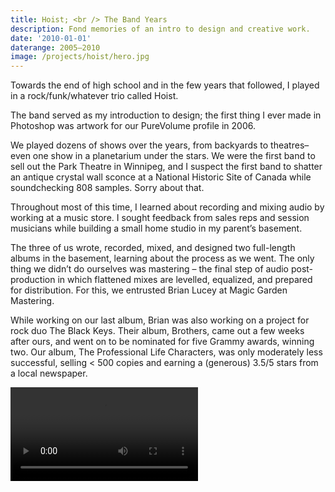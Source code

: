 ```yaml
---
title: Hoist; <br /> The Band Years
description: Fond memories of an intro to design and creative work.
date: '2010-01-01'
daterange: 2005–2010
image: /projects/hoist/hero.jpg
---
```


Towards the end of high school and in the few years that followed, I played in a rock/funk/whatever trio called Hoist.

The band served as my introduction to design; the first thing I ever made in Photoshop was artwork for our PureVolume profile in 2006.

We played dozens of shows over the years, from backyards to theatres–even one show in a planetarium under the stars. We were the first band to sell out the Park Theatre in Winnipeg, and I suspect the first band to shatter an antique crystal wall sconce at a National Historic Site of Canada while soundchecking 808 samples. Sorry about that.

<PostImage src="projects/hoist/3114.jpg" size="large" caption="Hoist live at The Park Theatre in Winnipeg c. 2006 – photo by JT Austin"/>

<PostImage src="projects/hoist/3213.jpg" size="large" caption="I played drums and occasionally a theremin disguised as a pink plastic pig – photo by JT Austin" />

Throughout most of this time, I learned about recording and mixing audio by working at a music store. I sought feedback from sales reps and session musicians while building a small home studio in my parent’s basement.

<PostImage src="projects/hoist/20.jpg" size="large" caption="Basement studio c. 2010" />

<PostImage src="projects/hoist/10.jpg" size="large" caption="Workstation c. 2010" />

The three of us wrote, recorded, mixed, and designed two full-length albums in the basement, learning about the process as we went. The only thing we didn’t do ourselves was mastering – the final step of audio post-production in which flattened mixes are levelled, equalized, and prepared for distribution. For this, we entrusted Brian Lucey at Magic Garden Mastering.

While working on our last album, Brian was also working on a project for rock duo The Black Keys. Their album, Brothers, came out a few weeks after ours, and went on to be nominated for five Grammy awards, winning two. Our album, The Professional Life Characters, was only moderately less successful, selling < 500 copies and earning a (generous) 3.5/5 stars from a local newspaper.

<Video size="large" src="/video/projects/hoist/hoist-albums.mp4" caption="You Can Have the Window Seat (2008) and The Professional Life Characters (2010)" />

Both mostly mediocre albums are streaming on [Spotify](https://open.spotify.com/artist/4x66JilCisubJIuWcIMJ8t) and [ Music](https://music.apple.com/us/artist/hoist/1503569449).
